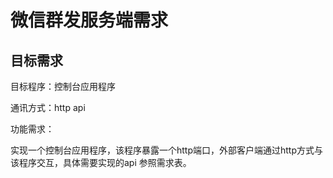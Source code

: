 # 微信群发服务端需求

## 目标需求

目标程序：控制台应用程序

通讯方式：http api

功能需求：

实现一个控制台应用程序，该程序暴露一个http端口，外部客户端通过http方式与该程序交互，具体需要实现的api 参照需求表。
